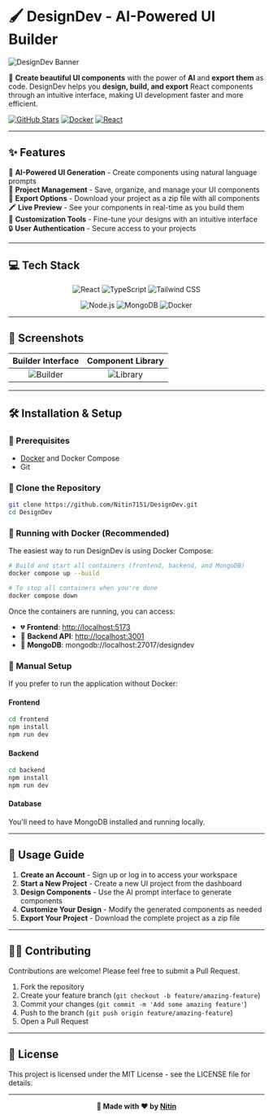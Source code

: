 # 🖌️ DesignDev - AI-Powered UI Builder

![DesignDev Banner](https://via.placeholder.com/1200x400?text=DesignDev+-+AI-Powered+UI+Builder)  

🤖 **Create beautiful UI components** with the power of **AI** and **export them** as code. DesignDev helps you **design, build, and export** React components through an intuitive interface, making UI development faster and more efficient.

[![GitHub Stars](https://img.shields.io/github/stars/Nitin7151/DesignDev?style=for-the-badge&logo=github&color=gold&logoColor=white)](https://github.com/Nitin7151/DesignDev)
[![Docker](https://img.shields.io/badge/🐳-Docker-2496ED?style=for-the-badge&logoColor=white)](https://www.docker.com/)
[![React](https://img.shields.io/badge/⚛️-React-61DAFB?style=for-the-badge&logoColor=white)](https://reactjs.org/)

---

## ✨ Features

💭 **AI-Powered UI Generation** - Create components using natural language prompts  
💾 **Project Management** - Save, organize, and manage your UI components  
📎 **Export Options** - Download your project as a zip file with all components  
🖍 **Live Preview** - See your components in real-time as you build them  
🔧 **Customization Tools** - Fine-tune your designs with an intuitive interface  
🔒 **User Authentication** - Secure access to your projects  

---

## 💻 Tech Stack

<div align="center">

![React](https://img.shields.io/badge/React-61DAFB?style=for-the-badge&logo=react&logoColor=black)
![TypeScript](https://img.shields.io/badge/TypeScript-3178C6?style=for-the-badge&logo=typescript&logoColor=white)
![Tailwind CSS](https://img.shields.io/badge/Tailwind_CSS-06B6D4?style=for-the-badge&logo=tailwind-css&logoColor=white)

![Node.js](https://img.shields.io/badge/Node.js-339933?style=for-the-badge&logo=nodedotjs&logoColor=white)
![MongoDB](https://img.shields.io/badge/MongoDB-47A248?style=for-the-badge&logo=mongodb&logoColor=white)
![Docker](https://img.shields.io/badge/Docker-2496ED?style=for-the-badge&logo=docker&logoColor=white)

</div>

---

## 📱 Screenshots

<div align="center">

| Builder Interface | Component Library |
|:---:|:---:|
| ![Builder](https://via.placeholder.com/400x225?text=Builder+Interface) | ![Library](https://via.placeholder.com/400x225?text=Component+Library) |

</div>

---

## 🛠️ Installation & Setup

### **🔹 Prerequisites**

- [Docker](https://www.docker.com/get-started) and Docker Compose
- Git

### **🔹 Clone the Repository**
```bash
git clone https://github.com/Nitin7151/DesignDev.git
cd DesignDev
```

### **🔹 Running with Docker (Recommended)**

The easiest way to run DesignDev is using Docker Compose:

```bash
# Build and start all containers (frontend, backend, and MongoDB)
docker compose up --build

# To stop all containers when you're done
docker compose down
```

Once the containers are running, you can access:
- 💔 **Frontend**: [http://localhost:5173](http://localhost:5173)
- 🔗 **Backend API**: [http://localhost:3001](http://localhost:3001)
- 💾 **MongoDB**: mongodb://localhost:27017/designdev

### **🔹 Manual Setup**

If you prefer to run the application without Docker:

#### Frontend
```bash
cd frontend
npm install
npm run dev
```

#### Backend
```bash
cd backend
npm install
npm run dev
```

#### Database
You'll need to have MongoDB installed and running locally.

---

## 📃 Usage Guide

1. **Create an Account** - Sign up or log in to access your workspace
2. **Start a New Project** - Create a new UI project from the dashboard
3. **Design Components** - Use the AI prompt interface to generate components
4. **Customize Your Design** - Modify the generated components as needed
5. **Export Your Project** - Download the complete project as a zip file

---

## 👨‍💻 Contributing

Contributions are welcome! Please feel free to submit a Pull Request.

1. Fork the repository
2. Create your feature branch (`git checkout -b feature/amazing-feature`)
3. Commit your changes (`git commit -m 'Add some amazing feature'`)
4. Push to the branch (`git push origin feature/amazing-feature`)
5. Open a Pull Request

---

## 📜 License

This project is licensed under the MIT License - see the LICENSE file for details.

---

<div align="center">

**👋 Made with ❤️ by [Nitin](https://github.com/Nitin7151)**

</div>
